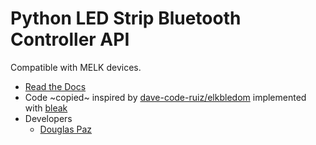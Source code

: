 # Python LED Strip Bluetooth Controller API

Compatible with MELK devices.

- [Read the Docs](https://python-bt-led-strip.readthedocs.io/)
- Code ~copied~ inspired by [dave-code-ruiz/elkbledom](https://github.com/dave-code-ruiz/elkbledom/) implemented with [bleak](https://github.com/hbldh/bleak)
- Developers
  - [Douglas Paz](https://www.linkedin.com/in/dougppaz/)
